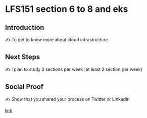 # LFS151 section 6 to 8 and eks

## Introduction

✍️ To get to know more about cloud infrastructure


## Next Steps

✍️ I plan to study 3 sections per week (at least 2 section per week)

## Social Proof

✍️ Show that you shared your process on Twitter or LinkedIn

[link](https://twitter.com/kcmh_538/status/1315616985938493442?s=20)
